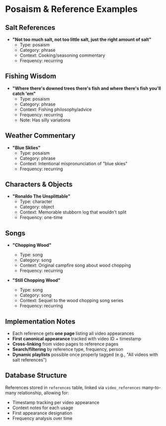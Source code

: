 # Posaism & Reference Examples

## Salt References
- **"Not too much salt, not too little salt, just the right amount of salt"** 
  - Type: posaism
  - Category: phrase  
  - Context: Cooking/seasoning commentary
  - Frequency: recurring

## Fishing Wisdom
- **"Where there's downed trees there's fish and where there's fish you'll catch 'em"**
  - Type: posaism
  - Category: phrase
  - Context: Fishing philosophy/advice
  - Frequency: recurring
  - Note: Has silly variations

## Weather Commentary  
- **"Blue Sklies"**
  - Type: posaism
  - Category: phrase
  - Context: Intentional mispronunciation of "blue skies" 
  - Frequency: recurring

## Characters & Objects
- **"Ronaldo The Unsplittable"**
  - Type: character
  - Category: object
  - Context: Memorable stubborn log that wouldn't split
  - Frequency: one-time

## Songs
- **"Chopping Wood"** 
  - Type: song
  - Category: song
  - Context: Original campfire song about wood chopping
  - Frequency: recurring
  
- **"Still Chopping Wood"**
  - Type: song  
  - Category: song
  - Context: Sequel to the wood chopping song series
  - Frequency: recurring

## Implementation Notes
- Each reference gets **one page** listing all video appearances
- **First canonical appearance** tracked with video ID + timestamp
- **Cross-linking** from video pages to reference pages
- **Search/filtering** by reference type, frequency, person
- **Dynamic playlists** possible once properly tagged (e.g., "All videos with salt references")

## Database Structure
References stored in `references` table, linked via `video_references` many-to-many relationship, allowing for:
- Timestamp tracking per video appearance
- Context notes for each usage
- First appearance designation
- Frequency analysis over time